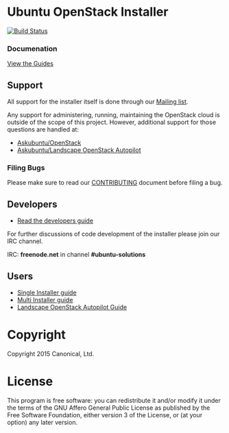 # Ubuntu OpenStack Installer
[![Build Status](https://travis-ci.org/Ubuntu-Solutions-Engineering/openstack-installer.svg?branch=master)](https://travis-ci.org/Ubuntu-Solutions-Engineering/openstack-installer)

### Documenation

[View the Guides](http://openstack.astokes.org/guides/start)

## Support

All support for the installer itself is done through our [Mailing list](https://lists.ubuntu.com/mailman/listinfo/ubuntu-openstack-installer).

Any support for administering, running, maintaining the OpenStack cloud is outside of the scope
of this project. However, additional support for those questions are handled at:

* [Askubuntu/OpenStack](https://askubuntu.com/questions/tagged/openstack)
* [Askubuntu/Landscape OpenStack Autopilot](https://askubuntu.com/questions/tagged/landscape+openstack-autopilot)

### Filing Bugs

Please make sure to read our [CONTRIBUTING](https://github.com/Ubuntu-Solutions-Engineering/openstack-installer/blob/master/CONTRIBUTING.md) document before filing a bug.

## Developers

* [Read the developers guide](http://openstack.astokes.org/guides/developer-setup)

For further discussions of code development of the installer please join our IRC channel.

IRC: **freenode.net** in channel **#ubuntu-solutions**

## Users

* [Single Installer guide](http://openstack.astokes.org/guides/single-install)
* [Multi Installer guide](http://openstack.astokes.org/guides/multi-install)
* [Landscape OpenStack Autopilot Guide](http://www.ubuntu.com/download/cloud/install-ubuntu-openstack)

# Copyright

Copyright 2015 Canonical, Ltd.

# License

This program is free software: you can redistribute it and/or modify
it under the terms of the GNU Affero General Public License as
published by the Free Software Foundation, either version 3 of the
License, or (at your option) any later version.
